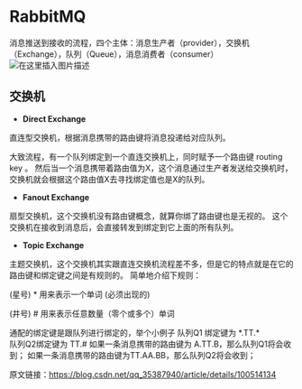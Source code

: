 # RabbitMQ
消息推送到接收的流程，四个主体：消息生产者（provider），交换机（Exchange），队列（Queue），消息消费者（consumer）
![在这里插入图片描述](https://img-blog.csdnimg.cn/20210719135218224.png?x-oss-process=image/watermark,type_ZmFuZ3poZW5naGVpdGk,shadow_10,text_aHR0cHM6Ly9ibG9nLmNzZG4ubmV0L0pHWUJaWF9H,size_16,color_FFFFFF,t_70)

## 交换机
- **Direct Exchange**

直连型交换机，根据消息携带的路由键将消息投递给对应队列。

大致流程，有一个队列绑定到一个直连交换机上，同时赋予一个路由键 routing key 。
然后当一个消息携带着路由值为X，这个消息通过生产者发送给交换机时，交换机就会根据这个路由值X去寻找绑定值也是X的队列。

- **Fanout Exchange**

扇型交换机，这个交换机没有路由键概念，就算你绑了路由键也是无视的。 这个交换机在接收到消息后，会直接转发到绑定到它上面的所有队列。

- **Topic Exchange**

主题交换机，这个交换机其实跟直连交换机流程差不多，但是它的特点就是在它的路由键和绑定键之间是有规则的。
简单地介绍下规则：

(星号) * 用来表示一个单词 (必须出现的)

(井号) # 用来表示任意数量（零个或多个）单词

通配的绑定键是跟队列进行绑定的，举个小例子
队列Q1 绑定键为  &#42;.TT.*          
队列Q2绑定键为  TT.#
如果一条消息携带的路由键为 A.TT.B，那么队列Q1将会收到；
如果一条消息携带的路由键为TT.AA.BB，那么队列Q2将会收到；

原文链接：https://blog.csdn.net/qq_35387940/article/details/100514134